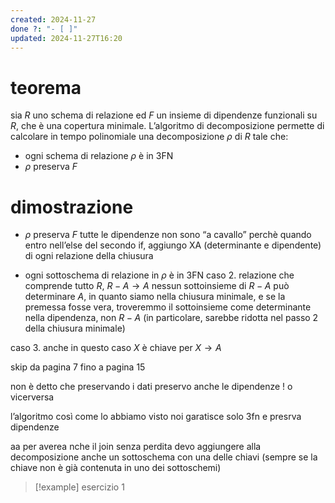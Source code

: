 ```yaml
---
created: 2024-11-27
done ?: "- [ ]"
updated: 2024-11-27T16:20
---
```

# teorema
sia $R$ uno schema di relazione ed $F$ un insieme di dipendenze funzionali su $R$, che è una copertura minimale. L’algoritmo di decomposizione permette di calcolare in tempo polinomiale una decomposizione $\rho$ di $R$ tale che:
- ogni schema di relazione $\rho$ è in 3FN
- $\rho$ preserva $F$

# dimostrazione
- $\rho$ preserva $F$
tutte le dipendenze non sono “a cavallo” perchè quando entro nell’else del secondo if, aggiungo XA (determinante e dipendente) di ogni relazione della chiusura

- ogni sottoschema di relazione in $\rho$ è in 3FN
caso 2. relazione che comprende tutto $R$, $R-A \to A$
nessun sottoinsieme di $R-A$ può determinare $A$, in quanto siamo nella chiusura minimale, e se la premessa fosse vera, troveremmo il sottoinsieme come determinante nella dipendenza, non $R-A$
(in particolare, sarebbe ridotta nel passo 2 della chiusura minimale)

caso 3. 
anche in questo caso $X$ è chiave per $X \to A$

skip da pagina 7 fino a pagina 15

non è detto che preservando i dati preservo anche le dipendenze ! o vicerversa

l’algoritmo così come lo abbiamo visto noi garatisce solo 3fn e presrva dipendenze


aa per averea nche il join senza perdita devo aggiungere alla decomposizione anche un sottoschema con una delle chiavi (sempre se la chiave non è già contenuta in uno dei sottoschemi)
>[!example] esercizio 1